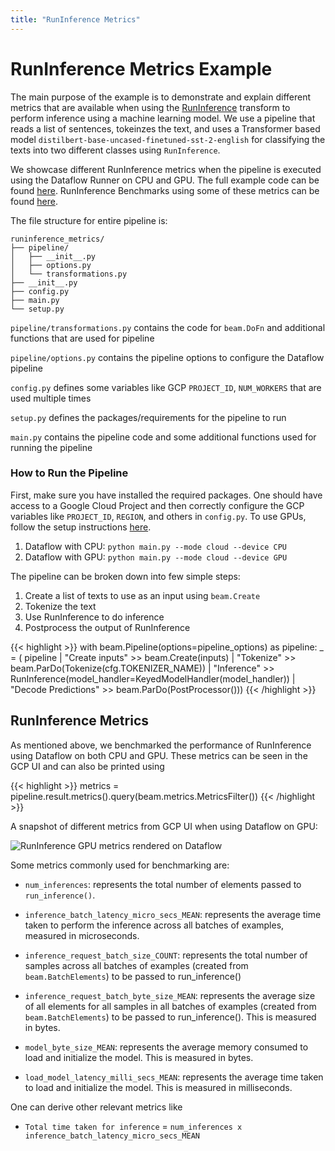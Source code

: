 ```yaml
---
title: "RunInference Metrics"
---
```

<!--
Licensed under the Apache License, Version 2.0 (the "License");
you may not use this file except in compliance with the License.
You may obtain a copy of the License at

http://www.apache.org/licenses/LICENSE-2.0

Unless required by applicable law or agreed to in writing, software
distributed under the License is distributed on an "AS IS" BASIS,
WITHOUT WARRANTIES OR CONDITIONS OF ANY KIND, either express or implied.
See the License for the specific language governing permissions and
limitations under the License.
-->

# RunInference Metrics Example

The main purpose of the example is to demonstrate and explain different metrics that are available when using the [RunInference](https://beam.apache.org/documentation/transforms/python/elementwise/runinference/) transform to perform inference using a machine learning model. We use a pipeline that reads a list of sentences, tokeinzes the text, and uses a Transformer based model `distilbert-base-uncased-finetuned-sst-2-english` for classifying the texts into two different classes using `RunInference`.

We showcase different RunInference metrics when the pipeline is executed using the Dataflow Runner on CPU and GPU. The full example code can be found [here](https://github.com/apache/beam/tree/master/sdks/python/apache_beam/examples/inference/runinference_metrics/). RunInference Benchmarks using some of these metrics can be found [here](http://s.apache.org/beam-community-metrics/d/ZpS8Uf44z/python-ml-runinference-benchmarks?orgId=1).


The file structure for entire pipeline is:

    runinference_metrics/
    ├── pipeline/
    │   ├── __init__.py
    │   ├── options.py
    │   └── transformations.py
    ├── __init__.py
    ├── config.py
    ├── main.py
    └── setup.py

`pipeline/transformations.py` contains the code for `beam.DoFn` and additional functions that are used for pipeline

`pipeline/options.py` contains the pipeline options to configure the Dataflow pipeline

`config.py` defines some variables like GCP `PROJECT_ID`, `NUM_WORKERS` that are used multiple times

`setup.py` defines the packages/requirements for the pipeline to run

`main.py` contains the pipeline code and some additional functions used for running the pipeline


### How to Run the Pipeline
First, make sure you have installed the required packages. One should have access to a Google Cloud Project and then correctly configure the GCP variables like `PROJECT_ID`, `REGION`, and others in `config.py`. To use GPUs, follow the setup instructions [here](https://github.com/GoogleCloudPlatform/python-docs-samples/tree/main/dataflow/gpu-examples/pytorch-minimal).


1. Dataflow with CPU: `python main.py --mode cloud --device CPU`
2. Dataflow with GPU: `python main.py --mode cloud --device GPU`

The pipeline can be broken down into few simple steps:
1. Create a list of texts to use as an input using `beam.Create`
2. Tokenize the text
3. Use RunInference to do inference
4. Postprocess the output of RunInference

{{< highlight >}}
  with beam.Pipeline(options=pipeline_options) as pipeline:
    _ = (
        pipeline
        | "Create inputs" >> beam.Create(inputs)
        | "Tokenize" >> beam.ParDo(Tokenize(cfg.TOKENIZER_NAME))
        | "Inference" >>
        RunInference(model_handler=KeyedModelHandler(model_handler))
        | "Decode Predictions" >> beam.ParDo(PostProcessor()))
{{< /highlight >}}


## RunInference Metrics

As mentioned above, we benchmarked the performance of RunInference using Dataflow on both CPU and GPU. These metrics can be seen in the GCP UI and can also be printed using

{{< highlight >}}
metrics = pipeline.result.metrics().query(beam.metrics.MetricsFilter())
{{< /highlight >}}


A snapshot of different metrics from GCP UI when using Dataflow on GPU:

  ![RunInference GPU metrics rendered on Dataflow](/images/runinference_metrics_snapshot.svg)

Some metrics commonly used for benchmarking are:

* `num_inferences`: represents the total number of elements passed to `run_inference()`.

* `inference_batch_latency_micro_secs_MEAN`: represents the average time taken to perform the inference across all batches of examples, measured in microseconds.

* `inference_request_batch_size_COUNT`: represents the total number of samples across all batches of examples (created from `beam.BatchElements`) to be passed to run_inference()

* `inference_request_batch_byte_size_MEAN`: represents the average size of all elements for all samples in all batches of examples (created from `beam.BatchElements`) to be passed to run_inference(). This is measured in bytes.

* `model_byte_size_MEAN`: represents the average memory consumed to load and initialize the model. This is measured in bytes.

* `load_model_latency_milli_secs_MEAN`: represents the average time taken to load and initialize the model. This is measured in milliseconds.

One can derive other relevant metrics like
* `Total time taken for inference` = `num_inferences x inference_batch_latency_micro_secs_MEAN`

